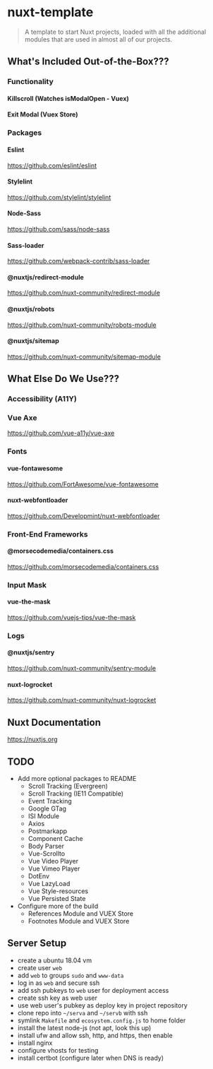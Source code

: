# nuxt-template

> A template to start Nuxt projects, loaded with all the additional modules that are used in almost all of our projects.

## What's Included Out-of-the-Box???
### Functionality
#### Killscroll (Watches isModalOpen - Vuex)
#### Exit Modal (Vuex Store)

### Packages
#### Eslint
https://github.com/eslint/eslint

#### Stylelint
https://github.com/stylelint/stylelint

#### Node-Sass
https://github.com/sass/node-sass

#### Sass-loader
https://github.com/webpack-contrib/sass-loader

#### @nuxtjs/redirect-module
https://github.com/nuxt-community/redirect-module

#### @nuxtjs/robots
https://github.com/nuxt-community/robots-module

#### @nuxtjs/sitemap
https://github.com/nuxt-community/sitemap-module


## What Else Do We Use???

### Accessibility (A11Y)
### Vue Axe
https://github.com/vue-a11y/vue-axe

### Fonts
#### vue-fontawesome
https://github.com/FortAwesome/vue-fontawesome

#### nuxt-webfontloader
https://github.com/Developmint/nuxt-webfontloader

### Front-End Frameworks
#### @morsecodemedia/containers.css
https://github.com/morsecodemedia/containers.css

### Input Mask
#### vue-the-mask
https://github.com/vuejs-tips/vue-the-mask

### Logs
#### @nuxtjs/sentry
https://github.com/nuxt-community/sentry-module

#### nuxt-logrocket
https://github.com/nuxt-community/nuxt-logrocket

## Nuxt Documentation
https://nuxtjs.org


## TODO
- Add more optional packages to README
  - Scroll Tracking (Evergreen)
  - Scroll Tracking (IE11 Compatible)
  - Event Tracking
  - Google GTag
  - ISI Module
  - Axios
  - Postmarkapp
  - Component Cache
  - Body Parser
  - Vue-Scrollto
  - Vue Video Player
  - Vue Vimeo Player
  - DotEnv
  - Vue LazyLoad
  - Vue Style-resources
  - Vue Persisted State
- Configure more of the build
  - References Module and VUEX Store
  - Footnotes Module and VUEX Store

## Server Setup

- create a ubuntu 18.04 vm
- create user `web`
- add `web` to groups `sudo` and `www-data`
- log in as `web` and secure ssh
- add ssh pubkeys to `web` user for deployment access
- create ssh key as web user
- use web user's pubkey as deploy key in project repository
- clone repo into `~/serva` and `~/servb` with ssh
- symlink `Makefile` and `ecosystem.config.js` to home folder
- install the latest node-js (not apt, look this up)
- install ufw and allow ssh, http, and https, then enable
- install nginx
- configure vhosts for testing
- install certbot (configure later when DNS is ready)
